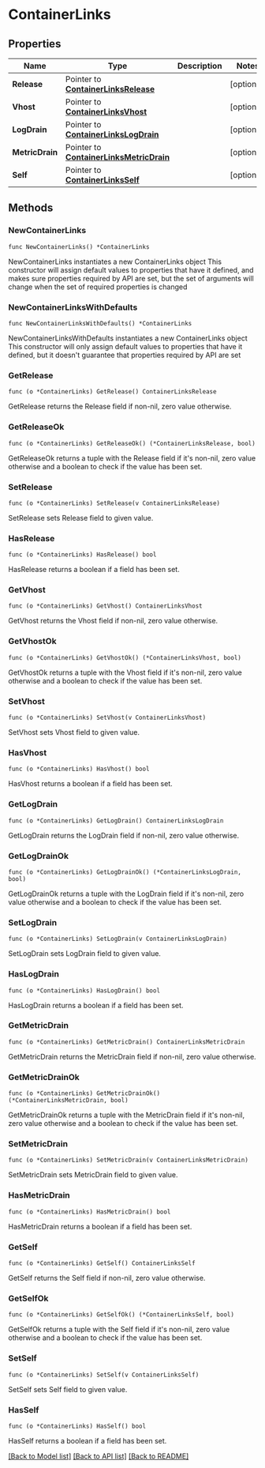 # ContainerLinks

## Properties

Name | Type | Description | Notes
------------ | ------------- | ------------- | -------------
**Release** | Pointer to [**ContainerLinksRelease**](ContainerLinksRelease.md) |  | [optional] 
**Vhost** | Pointer to [**ContainerLinksVhost**](ContainerLinksVhost.md) |  | [optional] 
**LogDrain** | Pointer to [**ContainerLinksLogDrain**](ContainerLinksLogDrain.md) |  | [optional] 
**MetricDrain** | Pointer to [**ContainerLinksMetricDrain**](ContainerLinksMetricDrain.md) |  | [optional] 
**Self** | Pointer to [**ContainerLinksSelf**](ContainerLinksSelf.md) |  | [optional] 

## Methods

### NewContainerLinks

`func NewContainerLinks() *ContainerLinks`

NewContainerLinks instantiates a new ContainerLinks object
This constructor will assign default values to properties that have it defined,
and makes sure properties required by API are set, but the set of arguments
will change when the set of required properties is changed

### NewContainerLinksWithDefaults

`func NewContainerLinksWithDefaults() *ContainerLinks`

NewContainerLinksWithDefaults instantiates a new ContainerLinks object
This constructor will only assign default values to properties that have it defined,
but it doesn't guarantee that properties required by API are set

### GetRelease

`func (o *ContainerLinks) GetRelease() ContainerLinksRelease`

GetRelease returns the Release field if non-nil, zero value otherwise.

### GetReleaseOk

`func (o *ContainerLinks) GetReleaseOk() (*ContainerLinksRelease, bool)`

GetReleaseOk returns a tuple with the Release field if it's non-nil, zero value otherwise
and a boolean to check if the value has been set.

### SetRelease

`func (o *ContainerLinks) SetRelease(v ContainerLinksRelease)`

SetRelease sets Release field to given value.

### HasRelease

`func (o *ContainerLinks) HasRelease() bool`

HasRelease returns a boolean if a field has been set.

### GetVhost

`func (o *ContainerLinks) GetVhost() ContainerLinksVhost`

GetVhost returns the Vhost field if non-nil, zero value otherwise.

### GetVhostOk

`func (o *ContainerLinks) GetVhostOk() (*ContainerLinksVhost, bool)`

GetVhostOk returns a tuple with the Vhost field if it's non-nil, zero value otherwise
and a boolean to check if the value has been set.

### SetVhost

`func (o *ContainerLinks) SetVhost(v ContainerLinksVhost)`

SetVhost sets Vhost field to given value.

### HasVhost

`func (o *ContainerLinks) HasVhost() bool`

HasVhost returns a boolean if a field has been set.

### GetLogDrain

`func (o *ContainerLinks) GetLogDrain() ContainerLinksLogDrain`

GetLogDrain returns the LogDrain field if non-nil, zero value otherwise.

### GetLogDrainOk

`func (o *ContainerLinks) GetLogDrainOk() (*ContainerLinksLogDrain, bool)`

GetLogDrainOk returns a tuple with the LogDrain field if it's non-nil, zero value otherwise
and a boolean to check if the value has been set.

### SetLogDrain

`func (o *ContainerLinks) SetLogDrain(v ContainerLinksLogDrain)`

SetLogDrain sets LogDrain field to given value.

### HasLogDrain

`func (o *ContainerLinks) HasLogDrain() bool`

HasLogDrain returns a boolean if a field has been set.

### GetMetricDrain

`func (o *ContainerLinks) GetMetricDrain() ContainerLinksMetricDrain`

GetMetricDrain returns the MetricDrain field if non-nil, zero value otherwise.

### GetMetricDrainOk

`func (o *ContainerLinks) GetMetricDrainOk() (*ContainerLinksMetricDrain, bool)`

GetMetricDrainOk returns a tuple with the MetricDrain field if it's non-nil, zero value otherwise
and a boolean to check if the value has been set.

### SetMetricDrain

`func (o *ContainerLinks) SetMetricDrain(v ContainerLinksMetricDrain)`

SetMetricDrain sets MetricDrain field to given value.

### HasMetricDrain

`func (o *ContainerLinks) HasMetricDrain() bool`

HasMetricDrain returns a boolean if a field has been set.

### GetSelf

`func (o *ContainerLinks) GetSelf() ContainerLinksSelf`

GetSelf returns the Self field if non-nil, zero value otherwise.

### GetSelfOk

`func (o *ContainerLinks) GetSelfOk() (*ContainerLinksSelf, bool)`

GetSelfOk returns a tuple with the Self field if it's non-nil, zero value otherwise
and a boolean to check if the value has been set.

### SetSelf

`func (o *ContainerLinks) SetSelf(v ContainerLinksSelf)`

SetSelf sets Self field to given value.

### HasSelf

`func (o *ContainerLinks) HasSelf() bool`

HasSelf returns a boolean if a field has been set.


[[Back to Model list]](../README.md#documentation-for-models) [[Back to API list]](../README.md#documentation-for-api-endpoints) [[Back to README]](../README.md)


